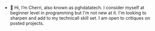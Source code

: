 - 👋 Hi, I’m Cherri, also known as pghdatatech. I consider myself at beginner level in programming but I'm not new at it. I'm looking to sharpen and add to my technicall skill set. I am open to critiques on posted projects.

<!--- 👀 I’m interested in ...
- 🌱 I’m currently learning ...
- 💞️ I’m looking to collaborate on ...
- 📫 How to reach me ...
--->
<!---
pghdatatech/pghdatatech is a ✨ special ✨ repository because its `README.md` (this file) appears on your GitHub profile.
You can click the Preview link to take a look at your changes.
--->

